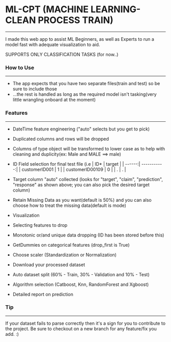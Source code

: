 

# ML-CPT (MACHINE LEARNING-CLEAN PROCESS TRAIN)
---

I made this web app to assist ML Beginners, as well as Experts to run a model fast with adequate visualization to aid.


SUPPORTS ONLY CLASSIFICATION TASKS (for now..)




### How to Use
---
- The app expects that you have two separate files(train and test) so be sure to include those
- ...the rest is handled as long as the required model isn't tasking(very little wrangling onboard at the moment)




### Features
---
- DateTime feature engineering ("auto" selects but you get to pick)
- Duplicated columns and rows will be dropped
- Columns of type object will be transformed to lower case as to help with cleaning and duplicity(ex: Male and MALE ==> male)
- ID Field selection for final test file (i.e
| ID* | target |
| ------:| -----------:|
| customerID001   | 1 |
| customerID00109 | 0 |
| .    | . |

- Target column "auto" collected (looks for "target", "claim", "prediction", "response" as shown above; you can also pick the desired target column)
- Retain Missing Data as you want(default is 50%) and you can also choose how to treat the missing data(default is mode)
- Visualization
- Selecting features to drop
- Monotonic or/and unique data dropping (ID has been stored before this)
- GetDummies on categorical features (drop_first is True)
- Choose scaler (Standardization or Normalization)
- Download your processed dataset
- Auto dataset split (60% - Train, 30% - Validation and 10% - Test)
- Algorithm selection (Catboost, Knn, RandomForest and Xgboost)
- Detailed report on prediction


### Tip
---
If your dataset fails to parse correctly then it's a sign for you to contribute to the project. Be sure to checkout on a new branch for any feature/fix you add. :)